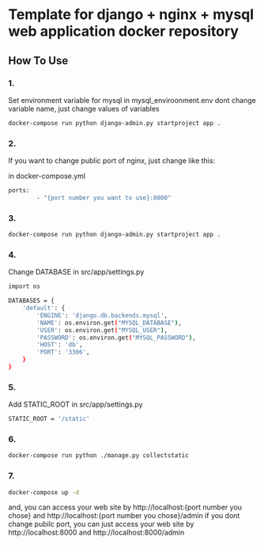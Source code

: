 # Template for django + nginx + mysql web application docker repository

## How To Use

### 1.
Set environment variable for mysql in mysql_enviroonment.env
dont change variable name, just change values of variables
```sh
docker-compose run python django-admin.py startproject app .
```

### 2.
If you want to change public port of nginx, just change like this:

in docker-compose.yml
```sh
ports:
        - "{port number you want to use}:8000"
```

### 3.
```sh
docker-compose run python django-admin.py startproject app .
```

### 4.
Change DATABASE in src/app/settings.py
```sh
import os

DATABASES = {
    'default': {
        'ENGINE': 'django.db.backends.mysql',
        'NAME': os.environ.get("MYSQL_DATABASE"),
        'USER': os.environ.get("MYSQL_USER"),
        'PASSWORD': os.environ.get("MYSQL_PASSWORD"),
        'HOST': 'db',
        'PORT': '3306',
    }
}
```

### 5.
Add STATIC_ROOT in src/app/settings.py
```sh
STATIC_ROOT = '/static'
```

### 6.
```sh
docker-compose run python ./manage.py collectstatic
```

### 7.
```sh
docker-compose up -d
```
and, you can access your web site by http://localhost:{port number you chose} and http://localhost:{port number you chose}/admin
if you dont change pubilc port, you can just access your web site by http://localhost:8000 and http://localhost:8000/admin
